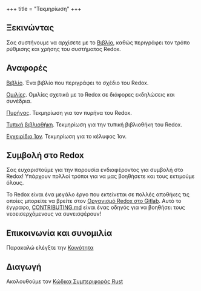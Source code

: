+++
title = "Τεκμηρίωση"
+++

## Ξεκινώντας

Σας συστήνουμε να αρχίσετε με το [Βιβλίο](https://doc.redox-os.org/book/), καθώς περιγράφει τον τρόπο ρύθμισης και χρήσης του συστήματος Redox.

## Αναφορές

[Βιβλίο](https://doc.redox-os.org/book/). Ένα βιβλίο που περιγράφει το σχέδιο του Redox.

[Ομιλίες](/talks/). Ομιλίες σχετικά με το Redox σε διάφορες εκδηλώσεις και συνέδρια.

[Πυρήνας](https://doc.redox-os.org/kernel/kernel/). Τεκμηρίωση για τον πυρήνα του Redox.

[Τυπική βιβλιοθήκη](https://doc.redox-os.org/std/std/). Τεκμηρίωση για την τυπική βιβλιοθήκη του Redox.

[Εγχειρίδιο Ίον](https://doc.redox-os.org/ion-manual/html). Τεκμηρίωση για το κέλυφος Ίον.

## Συμβολή στο Redox

Σας ευχαριστούμε για την παρουσία ενδιαφέροντος για συμβολή στο Redox!
Υπάρχουν πολλοί τρόποι για να μας βοηθήσετε και τους εκτιμούμε όλους.

Το Redox είναι ένα μεγάλο έργο που εκτείνεται σε πολλές αποθήκες τις οποίες μπορείτε να βρείτε στον [Οργανισμό Redox στο Gitlab](https://gitlab.redox-os.org/redox-os). Αυτό το έγγραφο, [CONTRIBUTING.md](https://gitlab.redox-os.org/redox-os/redox/blob/master/CONTRIBUTING.md) είναι ένας οδηγός για να βοηθήσει τους νεοεισερχόμενους να συνεισφέρουν!

## Επικοινωνία και συνομιλία

Παρακαλώ ελέγξτε την [Κοινότητα](/community/)

## Διαγωγή

Ακολουθούμε τον [Κώδικα Συμπεριφοράς Rust](https://www.rust-lang.org/policies/code-of-conduct)